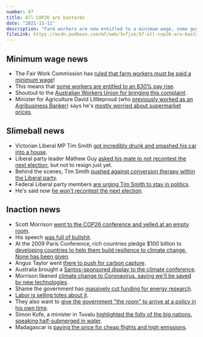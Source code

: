 ```yaml
---
number: 97
title: All COP26 are bastards
date: "2021-11-11"
description: "Farm workers are now entitled to a minimum wage, some guy got smashed and crashed his car. Also some dudes went to Glasgow and talked about submarines or something."
fileLink: https://mcdn.podbean.com/mf/web/3vfjse/97-all-cop26-are-bastards.mp3
---
```


## Minimum wage news

- The Fair Work Commission has [ruled that farm workers must be paid a minimum wage](https://www.abc.net.au/news/rural/2021-11-04/fair-work-rules-every-farm-worker-entitled-minimum-rate-of-pay/100592806)!
- This means that [some workers are entitled to an 830% pay rise](https://www.theguardian.com/australia-news/2021/nov/04/australian-farm-workers-entitled-to-minimum-wage-in-major-industry-shake-up).
- Shoutout to the [Australian Workers Union for bringing this complaint](https://www.abc.net.au/news/2020-12-16/awu-fair-work-commission-underpaid-blueberry-pickers/12988242).
- Minister for Agriculture David Littleproud (who [previously worked as an Agribusiness Banker](https://en.wikipedia.org/wiki/David_Littleproud)) says he's [mostly worried about supermarket prices](https://www.sbs.com.au/news/all-farm-workers-entitled-to-minimum-wage-fair-work-commission-rules/ceffa94a-9629-49a9-8ab1-2a45fd3a2180).

## Slimeball news

- Victorian Liberal MP Tim Smith [got incredibly drunk and smashed his car into a house](https://www.abc.net.au/news/2021-10-31/victorian-opposition-mp-resigns-from-shadow-cabinet/100583720).
- Liberal party leader Mathew Guy [asked his mate to not recontest the next election](https://www.abc.net.au/news/2021-11-02/victorian-liberal-tim-smith-told-not-to-contest-election/100586926), but not to resign just yet.
- Behind the scenes, Tim Smith [pushed against conversion therapy within the Liberal party](https://www.abc.net.au/news/2021-10-21/leaked-audio-division-vic-opposition-gay-conversion-therapy/100556146).
- Federal Liberal party members [are urging Tim Smith to stay in politics](https://www.theage.com.au/politics/victoria/guy-s-tough-call-calms-the-faithful-leaves-smith-with-nowhere-to-run-20211102-p595di.html).
- He's said now [he won't recontest the next election](https://www.abc.net.au/news/2021-11-07/vicorian-mp-tim-smith-to-leave-parliament/100600888).

## Inaction news

- Scott Morrison [went to the COP26 conference and yelled at an empty room](https://twitter.com/Davelennonabc/status/1455472872672010244).
- His speech [was full of bullshit](https://www.climatecouncil.org.au/de-bunking-prime-minister-scott-morrisons-cop26-speech/).
- At the 2009 Paris Conference, rich countries pledge $100 billion to [developing countries to help them build resilience to climate change. None has been given](https://grist.org/cop26/a-100-billion-promise-holds-the-paris-agreement-green-climate-fund/).
- Angus Taylor went [there to push for carbon capture](https://twitter.com/InsidersABC/status/1454574106989400065?s=20).
- Australia brought a [Santos-sponsored display to the climate conference](https://www.theguardian.com/australia-news/2021/nov/03/australia-puts-fossil-fuel-company-front-and-centre-at-cop26).
- Morrison likened [climate change to Coronavirus, saying we'll be saved by new technologies](https://www.pm.gov.au/media/address-national-statement-cop26).
- Shame the government has [massively cut funding for energy research](https://reneweconomy.com.au/australias-energy-rd-is-a-mess-putting-fossil-fuels-in-the-drivers-seat-wont-help/).
- [Labor is selling totes about it](https://thebsreportstore.com/collections/all).
- They also want to [give the government "the room" to arrive at a policy in his own time](https://www.thesaturdaypaper.com.au/2021/10/30/steaming-pile-nothingness/163551240012787).
- Simon Kofe, a minister in Tuvalu [highlighted the folly of the big nations, speaking half-submerged in water](https://twitter.com/achandftv/status/1456529011325038592).
- Madagascar is [paying the price for cheap flights and high emissions](https://www.theguardian.com/environment/2021/nov/06/madagascar-paying-price-for-cheap-european-flights-says-climate-minister).
